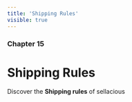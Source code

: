 ```yaml
---
title: 'Shipping Rules'
visible: true
---
```


### Chapter 15

# Shipping Rules

Discover the **Shipping rules** of sellacious 